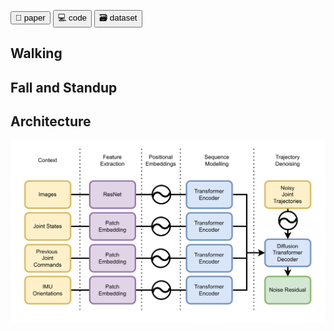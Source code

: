<button name="button" onclick="">📄 paper</button>
<button name="button" onclick="https://github.com/bit-bots/SoccerDiffusion">💻 code</button>
<button name="button" onclick="https://data.bit-bots.de/soccer_diffusion_dataset.sqlite3">🗃️ dataset</button>

## Walking


## Fall and Standup


## Architecture
![image](assets/architecture.png)

